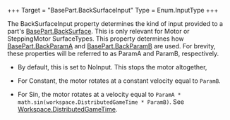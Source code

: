 +++
Target = "BasePart.BackSurfaceInput"
Type = Enum.InputType
+++

The BackSurfaceInput property determines the kind of input provided to a part's [BasePart.BackSurface](https://developer.roblox.com/api-reference/property/BasePart/BackSurface). This is only relevant for Motor or SteppingMotor SurfaceTypes. This property determines how [BasePart.BackParamA](https://developer.roblox.com/api-reference/property/BasePart/BackParamA) and [BasePart.BackParamB](https://developer.roblox.com/api-reference/property/BasePart/BackParamB) are used. For brevity, these properties will be referred to as ParamA and ParamB, respectively.  - By default, this is set to NoInput. This stops the motor altogether,  - For Constant, the motor rotates at a constant velocity equal to `ParamB`.  - For Sin, the motor rotates at a velocity equal to `ParamA * math.sin(workspace.DistributedGameTime * ParamB)`. See [Workspace.DistributedGameTime](https://developer.roblox.com/api-reference/property/Workspace/DistributedGameTime).